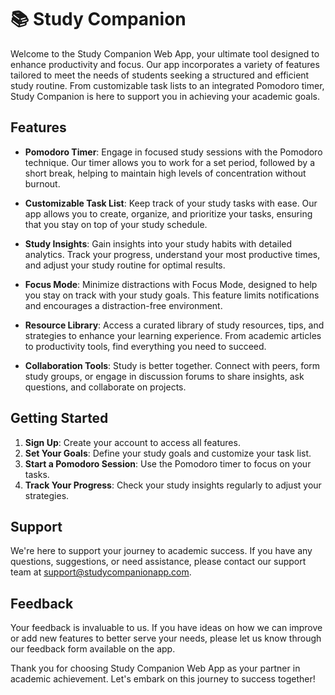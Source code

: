# 📚 Study Companion

Welcome to the Study Companion Web App, your ultimate tool designed to enhance productivity and focus. Our app incorporates a variety of features tailored to meet the needs of students seeking a structured and efficient study routine. From customizable task lists to an integrated Pomodoro timer, Study Companion is here to support you in achieving your academic goals.

## Features

- **Pomodoro Timer**: Engage in focused study sessions with the Pomodoro technique. Our timer allows you to work for a set period, followed by a short break, helping to maintain high levels of concentration without burnout.

- **Customizable Task List**: Keep track of your study tasks with ease. Our app allows you to create, organize, and prioritize your tasks, ensuring that you stay on top of your study schedule.

- **Study Insights**: Gain insights into your study habits with detailed analytics. Track your progress, understand your most productive times, and adjust your study routine for optimal results.

- **Focus Mode**: Minimize distractions with Focus Mode, designed to help you stay on track with your study goals. This feature limits notifications and encourages a distraction-free environment.

- **Resource Library**: Access a curated library of study resources, tips, and strategies to enhance your learning experience. From academic articles to productivity tools, find everything you need to succeed.

- **Collaboration Tools**: Study is better together. Connect with peers, form study groups, or engage in discussion forums to share insights, ask questions, and collaborate on projects.

## Getting Started

1. **Sign Up**: Create your account to access all features.
2. **Set Your Goals**: Define your study goals and customize your task list.
3. **Start a Pomodoro Session**: Use the Pomodoro timer to focus on your tasks.
4. **Track Your Progress**: Check your study insights regularly to adjust your strategies.

## Support

We're here to support your journey to academic success. If you have any questions, suggestions, or need assistance, please contact our support team at support@studycompanionapp.com.

## Feedback

Your feedback is invaluable to us. If you have ideas on how we can improve or add new features to better serve your needs, please let us know through our feedback form available on the app.

Thank you for choosing Study Companion Web App as your partner in academic achievement. Let's embark on this journey to success together!

